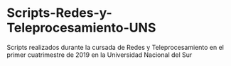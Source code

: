 # Scripts-Redes-y-Teleprocesamiento-UNS
Scripts realizados durante la cursada de Redes y Teleprocesamiento en el primer cuatrimestre de 2019 en la Universidad Nacional del Sur

